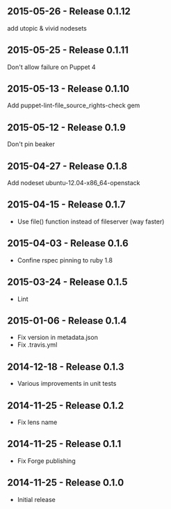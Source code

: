 ## 2015-05-26 - Release 0.1.12

add utopic & vivid nodesets

## 2015-05-25 - Release 0.1.11

Don't allow failure on Puppet 4

## 2015-05-13 - Release 0.1.10

Add puppet-lint-file_source_rights-check gem

## 2015-05-12 - Release 0.1.9

Don't pin beaker

## 2015-04-27 - Release 0.1.8

Add nodeset ubuntu-12.04-x86_64-openstack

## 2015-04-15 - Release 0.1.7

- Use file() function instead of fileserver (way faster)

## 2015-04-03 - Release 0.1.6

- Confine rspec pinning to ruby 1.8

## 2015-03-24 - Release 0.1.5

- Lint

## 2015-01-06 - Release 0.1.4

- Fix version in metadata.json
- Fix .travis.yml

## 2014-12-18 - Release 0.1.3

- Various improvements in unit tests

## 2014-11-25 - Release 0.1.2

- Fix lens name

## 2014-11-25 - Release 0.1.1

- Fix Forge publishing

## 2014-11-25 - Release 0.1.0

- Initial release
